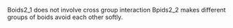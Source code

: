 Boids2_1 does not involve cross group interaction
Bpids2_2 makes different groups of boids avoid each other softly.
